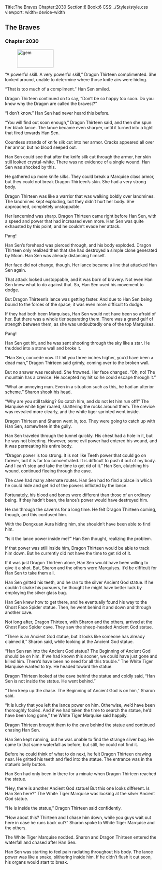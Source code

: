 Title:The Braves 
Chapter:2030 
Section:8 
Book:6 
CSS:../Styles/style.css 
viewport: width=device-width
  
## The Braves
### Chapter 2030
  
<figure>
	<img src="../Images/gem.gif" alt="gem" id="gem" width="120" height="60" />
</figure>
  

  
“A powerful skill. A very powerful skill,” Dragon Thirteen complimented. She looked around, unable to determine where those knife airs were hiding.

“That is too much of a compliment.” Han Sen smiled.

Dragon Thirteen continued on to say, “Don’t be so happy too soon. Do you know why the Dragon are called the bravest?”

“I don’t know.” Han Sen had never heard this before.

“You will find out soon enough,” Dragon Thirteen said, and then she spun her black lance. The lance became even sharper, until it turned into a light that fired towards Han Sen.

Countless strands of knife silk cut into her armor. Cracks appeared all over her armor, but no blood seeped out.

Han Sen could see that after the knife silk cut through the armor, her skin still looked crystal-white. There was no evidence of a single wound. Han Sen was shocked by this.

He gathered up more knife silks. They could break a Marquise class armor, but they could not break Dragon Thirteen’s skin. She had a very strong body.

Dragon Thirteen was like a warrior that was walking boldly over landmines. The landmines kept exploding, but they didn’t hurt her body. She approached, completely unstoppable.

Her lancemind was sharp. Dragon Thirteen came right before Han Sen, with a speed and power that had increased even more. Han Sen was quite exhausted by this point, and he couldn’t evade her attack.

Pang!

Han Sen’s forehead was pierced through, and his body exploded. Dragon Thirteen only realized then that she had destroyed a simple clone generated by Moon. Han Sen was already distancing himself.

Her face did not change, though. Her lance became a line that attacked Han Sen again.

That attack looked unstoppable, and it was born of bravery. Not even Han Sen knew what to do against that. So, Han Sen used his movement to dodge.

But Dragon Thirteen’s lance was getting faster. And due to Han Sen being bound to the forces of the space, it was even more difficult to dodge.

If they had both been Marquises, Han Sen would not have been so afraid of her. But there was a whole tier separating them. There was a grand gulf of strength between them, as she was undoubtedly one of the top Marquises.

Pang!

Han Sen got hit, and he was sent shooting through the sky like a star. He thudded into a stone wall and broke it.

“Han Sen, concede now. If I hit you three inches higher, you’d have been a dead man,” Dragon Thirteen said grimly, coming over to the broken wall.

But no answer was received. She frowned. Her face changed. “Oh, no! The mountain has a crevice. He accepted my hit so he could escape through it.”

“What an annoying man. Even in a situation such as this, he had an ulterior scheme.” Sharon shook his head.

“Why are you still talking? Go catch him, and do not let him run off!” The Marquise white tiger roared, shattering the rocks around them. The crevice was revealed more clearly, and the white tiger sprinted went inside.

Dragon Thirteen and Sharon went in, too. They were going to catch up with Han Sen, somewhere in the gully.

Han Sen traveled through the tunnel quickly. His chest had a hole in it, but he was not bleeding. However, some evil power had entered his wound, and it was permeating his entire body.

“Dragon power is too strong. It is not like Teeth power that could go on forever, but it is far too concentrated. It is difficult to push it out of my body. And I can’t stop and take the time to get rid of it.” Han Sen, clutching his wound, continued fleeing through the cave.

The cave had many alternate routes. Han Sen had to find a place in which he could hide and get rid of the powers inflicted by the lance.

Fortunately, his blood and bones were different than those of an ordinary being. If they hadn’t been, the lance’s power would have destroyed him.

He ran through the caverns for a long time. He felt Dragon Thirteen coming, though, and this confused him.

With the Dongxuan Aura hiding him, she shouldn’t have been able to find him.

“Is it the lance power inside me?” Han Sen thought, realizing the problem.

If that power was still inside him, Dragon Thirteen would be able to track him down. But he currently did not have the time to get rid of it.

If it was just Dragon Thirteen alone, Han Sen would have been willing to give it a shot. But, Sharon and the others were Marquises. It’d be difficult for Han Sen to take them all.

Han Sen gritted his teeth, and he ran to the silver Ancient God statue. If he couldn’t shake his pursuers, he thought he might have better luck by employing the silver glass bug.

Han Sen knew how to get there, and he eventually found his way to the Ghost Face Spider statue. Then, he went behind it and down and through another cave.

Not long after, Dragon Thirteen, with Sharon and the others, arrived at the Ghost Face Spider cave. They saw the sheep-headed Ancient God statue.

“There is an Ancient God statue, but it looks like someone has already claimed it,” Sharon said, while looking at the Ancient God statue.

“Han Sen ran into the Ancient God statue? The Beginning of Ancient God should be on him. If we had known this sooner, we could have just gone and killed him. There’d have been no need for all this trouble.” The White Tiger Marquise wanted to try. He headed toward the statue.

Dragon Thirteen looked at the cave behind the statue and coldly said, “Han Sen is not inside the statue. He went behind.”

“Then keep up the chase. The Beginning of Ancient God is on him,” Sharon said.

“It is lucky that you left the lance power on him. Otherwise, we’d have been thoroughly fooled. And if we had taken the time to search the statue, he’d have been long gone,” the White Tiger Marquise said happily.

Dragon Thirteen brought them to the cave behind the statue and continued chasing Han Sen.

Han Sen kept running, but he was unable to find the strange silver bug. He came to that same waterfall as before, but still, he could not find it.

Before he could think of what to do next, he felt Dragon Thirteen drawing near. He gritted his teeth and fled into the statue. The entrance was in the statue’s belly button.

Han Sen had only been in there for a minute when Dragon Thirteen reached the statue.

“Hey, there is another Ancient God statue! But this one looks different. Is Han Sen here?” The White Tiger Marquise was looking at the silver Ancient God statue.

“He is inside the statue,” Dragon Thirteen said confidently.

“How about this? Thirteen and I chase him down, while you guys wait out here in case he runs back out?” Sharon spoke to White Tiger Marquise and the others.

The White Tiger Marquise nodded. Sharon and Dragon Thirteen entered the waterfall and chased after Han Sen.

Han Sen was starting to feel pain radiating throughout his body. The lance power was like a snake, slithering inside him. If he didn’t flush it out soon, his organs would start to break.